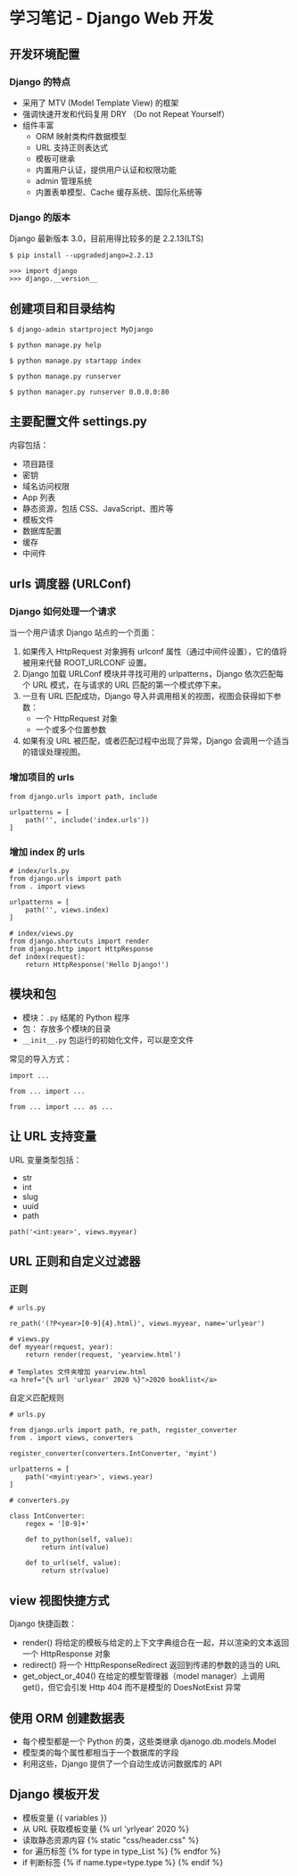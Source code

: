 # 学习笔记 - Django Web 开发

## 开发环境配置
### Django 的特点
* 采用了 MTV (Model Template View) 的框架
* 强调快速开发和代码复用 DRY （Do not Repeat Yourself）
* 组件丰富
	* ORM 映射类构件数据模型
	* URL 支持正则表达式
	* 模板可继承
	* 内置用户认证，提供用户认证和权限功能
	* admin 管理系统
	* 内置表单模型、Cache 缓存系统、国际化系统等

### Django 的版本
Django 最新版本 3.0，目前用得比较多的是 2.2.13(LTS)

```
$ pip install --upgradedjango=2.2.13

>>> import django
>>> django.__version__
```

## 创建项目和目录结构
```
$ django-admin startproject MyDjango

$ python manage.py help

$ python manage.py startapp index

$ python manage.py runserver

$ python manager.py runserver 0.0.0.0:80
```

## 主要配置文件 settings.py
内容包括：
* 项目路径
* 密钥
* 域名访问权限
* App 列表
* 静态资源，包括 CSS、JavaScript、图片等
* 模板文件
* 数据库配置
* 缓存
* 中间件

## urls 调度器 (URLConf)
### Django 如何处理一个请求
当一个用户请求 Django 站点的一个页面：
1. 如果传入 HttpRequest 对象拥有 urlconf 属性（通过中间件设置），它的值将被用来代替 ROOT_URLCONF 设置。
2. Django 加载 URLConf 模块并寻找可用的 urlpatterns，Django 依次匹配每个 URL 模式，在与请求的 URL 匹配的第一个模式停下来。
3. 一旦有 URL 匹配成功，Django 导入并调用相关的视图，视图会获得如下参数：
    * 一个 HttpRequest 对象
    * 一个或多个位置参数
4. 如果有没 URL 被匹配，或者匹配过程中出现了异常，Django 会调用一个适当的错误处理视图。

### 增加项目的 urls
```
from django.urls import path, include

urlpatterns = [
    path('', include('index.urls'))
]
```

### 增加 index 的 urls
```
# index/urls.py
from django.urls import path
from . import views

urlpatterns = [
    path('', views.index)
]

# index/views.py
from django.shortcuts import render
from django.http import HttpResponse
def index(request):
    return HttpResponse('Hello Django!')
```

## 模块和包
* 模块：`.py` 结尾的 Python 程序
* 包： 存放多个模块的目录
* `__init__.py` 包运行的初始化文件，可以是空文件

常见的导入方式：
```
import ...

from ... import ...

from ... import ... as ...
```

## 让 URL 支持变量
URL 变量类型包括：
* str
* int
* slug
* uuid
* path

```
path('<int:year>', views.myyear)
```

## URL 正则和自定义过滤器
### 正则
```
# urls.py

re_path('(?P<year>[0-9]{4}.html)', views.myyear, name='urlyear')

# views.py
def myyear(request, year):
    return render(request, 'yearview.html')

# Templates 文件夹增加 yearview.html
<a href="{% url 'urlyear' 2020 %}">2020 booklist</a>
```

自定义匹配规则
```
# urls.py

from django.urls import path, re_path, register_converter
from . import views, converters

register_converter(converters.IntConverter, 'myint')

urlpatterns = [
    path('<myint:year>', views.year)
]

# converters.py

class IntConverter:
    regex = '[0-9]+'

    def to_python(self, value):
        return int(value)
    
    def to_url(self, value):
        return str(value)
```

## view 视图快捷方式
Django 快捷函数：
* render() 将给定的模板与给定的上下文字典组合在一起，并以渲染的文本返回一个 HttpResponse 对象
* redirect() 将一个 HttpResponseRedirect 返回到传递的参数的适当的 URL
* get_object_or_404() 在给定的模型管理器（model manager）上调用 get()，但它会引发 Http 404 而不是模型的 DoesNotExist 异常 

## 使用 ORM 创建数据表
* 每个模型都是一个 Python 的类，这些类继承 djanogo.db.models.Model
* 模型类的每个属性都相当于一个数据库的字段
* 利用这些，Django 提供了一个自动生成访问数据库的 API

## Django 模板开发
* 模板变量 {{ variables }}
* 从 URL 获取模板变量 {% url 'yrlyear' 2020 %}
* 读取静态资源内容 {% static "css/header.css" %}
* for 遍历标签 {% for type in type_List %} {% endfor %}
* if 判断标签 {% if name.type=type.type %} {% endif %}
